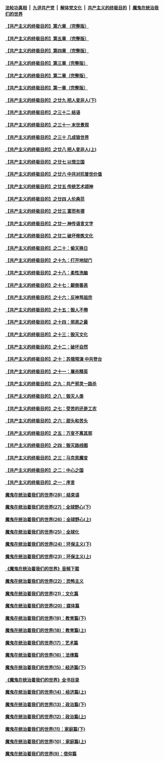 ####  [法轮功真相](../../../../basic/blob/master/README.md?t=09220300) &nbsp;|&nbsp; [九评共产党](../../../../9ping.md/blob/master/README.md?t=09220300) &nbsp;|&nbsp; [解体党文化](../../../../jtdwh.md/blob/master/README.md?t=09220300)  &nbsp;|&nbsp; [共产主义的终极目的](../../../../gczydzjmd.md/blob/master/README.md?t=09220300) &nbsp;|&nbsp; [魔鬼在统治我们的世界](../../../../mgztzwmdsj.md/blob/master/README.md?t=09220300) 

#### [【共产主义的终极目的】第六章 （完整版）](../pages/nsc422/n11428913.md?t=09220300) 

#### [【共产主义的终极目的】第五章 （完整版）](../pages/nsc422/n11428912.md?t=09220300) 

#### [【共产主义的终极目的】第四章 （完整版）](../pages/nsc422/n11428907.md?t=09220300) 

#### [【共产主义的终极目的】第三章（完整版）](../pages/nsc422/n11428848.md?t=09220300) 

#### [【共产主义的终极目的】第二章（完整版）](../pages/nsc422/n11428831.md?t=09220300) 

#### [【共产主义的终极目的】第一章（完整版）](../pages/nsc422/n11417651.md?t=09220300) 

#### [【共产主义的终极目的】之廿九 把人变非人(下)](../pages/nsc422/n11344140.md?t=09220300) 

#### [【共产主义的终极目的】之三十二 结语](../pages/nsc422/n11360535.md?t=09220300) 

#### [【共产主义的终极目的】之三十一 末世景观](../pages/nsc422/n11351129.md?t=09220300) 

#### [【共产主义的终极目的】之三十 几成狼世界](../pages/nsc422/n11348280.md?t=09220300) 

#### [【共产主义的终极目的】之廿八 把人变非人(上)](../pages/nsc422/n11340492.md?t=09220300) 

#### [【共产主义的终极目的】之廿七 以恨立国](../pages/nsc422/n11336944.md?t=09220300) 

#### [【共产主义的终极目的】之廿六 中共对抗普世价值](../pages/nsc422/n11324785.md?t=09220300) 

#### [【共产主义的终极目的】之廿五 传统艺术颂神](../pages/nsc422/n11296396.md?t=09220300) 

#### [【共产主义的终极目的】之廿四 人伦典范](../pages/nsc422/n11296397.md?t=09220300) 

#### [【共产主义的终极目的】之廿三 富而有德](../pages/nsc422/n11283598.md?t=09220300) 

#### [【共产主义的终极目的】之廿一 神传语言文字](../pages/nsc422/n11263265.md?t=09220300) 

#### [【共产主义的终极目的】之廿二 破坏修炼文化](../pages/nsc422/n11245728.md?t=09220300) 

#### [【共产主义的终极目的】之二十：偷天换日](../pages/nsc422/n11238846.md?t=09220300) 

#### [【共产主义的终极目的】之十九：打开地狱门](../pages/nsc422/n11206376.md?t=09220300) 

#### [【共产主义的终极目的】之十八：柔性洗脑](../pages/nsc422/n11199994.md?t=09220300) 

#### [【共产主义的终极目的】之十七：颠倒善恶](../pages/nsc422/n11179782.md?t=09220300) 

#### [【共产主义的终极目的】之十六：反神骂祖宗](../pages/nsc422/n11166798.md?t=09220300) 

#### [【共产主义的终极目的】之十五：毁人不倦](../pages/nsc422/n11166792.md?t=09220300) 

#### [【共产主义的终极目的】之十四：邪恶之最](../pages/nsc422/n11150249.md?t=09220300) 

#### [【共产主义的终极目的】之十三：毁灭文化](../pages/nsc422/n11135227.md?t=09220300) 

#### [【共产主义的终极目的】之十二：破坏自然](../pages/nsc422/n11135214.md?t=09220300) 

#### [【共产主义的终极目的】之十：苏俄预演 中共登台](../pages/nsc422/n11118424.md?t=09220300) 

#### [【共产主义的终极目的】之十一：屠杀精英](../pages/nsc422/n11118442.md?t=09220300) 

#### [【共产主义的终极目的】之九：共产邪灵一路杀](../pages/nsc422/n11114139.md?t=09220300) 

#### [【共产主义的终极目的】之八：毁灭人类](../pages/nsc422/n11108503.md?t=09220300) 

#### [【共产主义的终极目的】之七：受苦的还是工农](../pages/nsc422/n11101809.md?t=09220300) 

#### [【共产主义的终极目的】之六：甜头和苦头](../pages/nsc422/n11096971.md?t=09220300) 

#### [【共产主义的终极目的】之五：万变不离其邪](../pages/nsc422/n11091285.md?t=09220300) 

#### [【共产主义的终极目的】之四：毁灭路线图](../pages/nsc422/n11086284.md?t=09220300) 

#### [【共产主义的终极目的】之三：马克思魔变](../pages/nsc422/n11061941.md?t=09220300) 

#### [【共产主义的终极目的】之二：中心之国](../pages/nsc422/n11047728.md?t=09220300) 

#### [【共产主义的终极目的】之一：序言](../pages/nsc422/n11086077.md?t=09220300) 

#### [魔鬼在统治着我们的世界(28)：结束语](../pages/nsc422/n10936246.md?t=09220300) 

#### [魔鬼在统治着我们的世界(27)：全球野心(下)](../pages/nsc422/n10928319.md?t=09220300) 

#### [魔鬼在统治着我们的世界(26)：全球野心(上)](../pages/nsc422/n10900318.md?t=09220300) 

#### [魔鬼在统治着我们的世界(25)：全球化](../pages/nsc422/n10788205.md?t=09220300) 

#### [魔鬼在统治着我们的世界(24)：环保主义(下)](../pages/nsc422/n10695307.md?t=09220300) 

#### [魔鬼在统治着我们的世界(23)：环保主义(上)](../pages/nsc422/n10688613.md?t=09220300) 

#### [《魔鬼在统治着我们的世界》音频下载](../pages/nsc422/n10635553.md?t=09220300) 

#### [魔鬼在统治着我们的世界(22)：恐怖主义](../pages/nsc422/n10614727.md?t=09220300) 

#### [魔鬼在统治着我们的世界(21)：文化篇](../pages/nsc422/n10597706.md?t=09220300) 

#### [魔鬼在统治着我们的世界(20)：媒体篇](../pages/nsc422/n10586579.md?t=09220300) 

#### [魔鬼在统治着我们的世界(19)：教育篇(下)](../pages/nsc422/n10564808.md?t=09220300) 

#### [魔鬼在统治着我们的世界(18)：教育篇(上)](../pages/nsc422/n10526970.md?t=09220300) 

#### [魔鬼在统治着我们的世界(17)：艺术篇](../pages/nsc422/n10499093.md?t=09220300) 

#### [魔鬼在统治着我们的世界(16)：法律篇](../pages/nsc422/n10485969.md?t=09220300) 

#### [魔鬼在统治着我们的世界(15)：经济篇(下)](../pages/nsc422/n10469975.md?t=09220300) 

#### [《魔鬼在统治着我们的世界》全书目录](../pages/nsc422/n10464261.md?t=09220300) 

#### [魔鬼在统治着我们的世界(14)：经济篇(上)](../pages/nsc422/n10457370.md?t=09220300) 

#### [魔鬼在统治着我们的世界(13)：政治篇(下)](../pages/nsc422/n10448270.md?t=09220300) 

#### [魔鬼在统治着我们的世界(12)：政治篇(上)](../pages/nsc422/n10444576.md?t=09220300) 

#### [魔鬼在统治着我们的世界(11)：家庭篇(下)](../pages/nsc422/n10440961.md?t=09220300) 

#### [魔鬼在统治着我们的世界(10)：家庭篇(上)](../pages/nsc422/n10435448.md?t=09220300) 

#### [魔鬼在统治着我们的世界(9)：信仰篇](../pages/nsc422/n10432159.md?t=09220300) 

